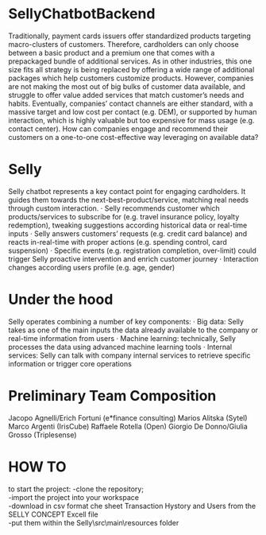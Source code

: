 # SellyChatbotBackend
Traditionally, payment cards issuers offer standardized products targeting macro-clusters of customers. Therefore, cardholders can only choose between a basic product and a premium one that comes with a prepackaged bundle of additional services. As in other industries, this one size fits all strategy is being replaced by offering a wide range of additional packages which help customers customize products. However, companies are not making the most out of big bulks of customer data available, and struggle to offer value added services that match customer’s needs and habits. Eventually, companies’ contact channels are either standard, with a massive target and low cost per contact (e.g. DEM), or supported by human interaction, which is highly valuable but too expensive for mass usage (e.g. contact center).  How can companies engage and recommend their customers on a one-to-one cost-effective way leveraging on available data?

# Selly

Selly chatbot represents a key contact point for engaging cardholders. It guides them towards the next-best-product/service, matching real needs through custom interaction.
·  Selly recommends customer which products/services to subscribe for (e.g. travel insurance policy, loyalty redemption), tweaking suggestions according historical data or real-time inputs
·  Selly answers customers’ requests (e.g. credit card balance) and reacts in-real-time with proper actions (e.g. spending control, card suspension)
·  Specific events (e.g. registration completion, over-limit) could trigger Selly proactive intervention and enrich customer journey
·  Interaction changes according users profile (e.g. age, gender)

# Under the hood

Selly operates combining a number of key components:
·  Big data: Selly takes as one of the main inputs the data already available to the company or real-time information from users
·  Machine learning: technically, Selly processes the data using advanced machine learning tools
·  Internal services: Selly can talk with company internal services to retrieve specific information or trigger core operations 

# Preliminary Team Composition

Jacopo Agnelli/Erich Fortuni (e*finance consulting)
Marios Alitska (Sytel) 
Marco Argenti (IrisCube) 
Raffaele Rotella (Open)
Giorgio De Donno/Giulia Grosso (Triplesense) 

# HOW TO

to start the project:
-clone the repository;<br />
-import the project into your workspace<br />
-download in csv format che sheet Transaction Hystory and Users from the SELLY CONCEPT Excell file<br />
-put them within the Selly\src\main\resources folder<br />
